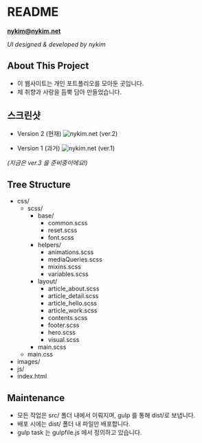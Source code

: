 # README

**nykim@nykim.net**

*UI designed & developed by nykim*

## About This Project
- 이 웹사이트는 개인 포트폴리오를 모아둔 곳입니다.
- 제 취향과 사랑을 듬뿍 담아 만들었습니다.

## 스크린샷
- Version 2 (현재)
![nykim.net (ver.2)](http://nykim.net/repo/img/nykimnet_v2.png)

- Version 1 (과거)
![nykim.net (ver.1)](http://nykim.net/repo/img/nykimnet_v1.png)

_(지금은 ver.3 을 준비중이에요!)_

## Tree Structure

- css/
  - scss/
    - base/
      - common.scss
      - reset.scss
      - font.scss
    - helpers/
      - animations.scss
      - mediaQueries.scss
      - mixins.scss
      - variables.scss
    - layout/
      - article_about.scss
      - article_detail.scss
      - article_hello.scss
      - article_work.scss
      - contents.scss
      - footer.scss
      - hero.scss
      - visual.scss
    - main.scss
  - main.css
- images/
- js/
- index.html


## Maintenance

- 모든 작업은 src/ 폴더 내에서 이뤄지며, gulp 를 통해 dist/로 보냅니다.
- 배포 시에는 dist/ 폴더 내 파일만 배포합니다.
- gulp task 는 gulpfile.js 에서 정의하고 있습니다.

